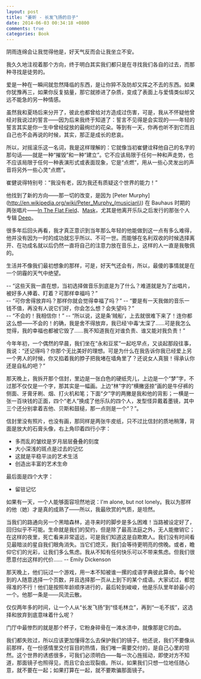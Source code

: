 ```yaml
---
layout: post
title: "姜昕 - 长发飞扬的日子"
date: 2014-06-03 00:34:18 +0800
comments: true
categories: Book
---
```


阴雨连绵会让我觉得他是，好天气反而会让我坐立不安。

我久久地注视着那个方向，终于明白其实我们都只是在寻找我们各自的过去，而那种寻找是徒劳的。

爱是一种在一瞬间就忽然降临的东西，是让你猝不及防却又挥之不去的东西。如果你犹豫再三，如果你反复掂量，那它就掺进了杂质，变成了表面上与爱情类似却又远不能急的另一种情感。

虽然我和夏旸后来分开了，彼此也都曾给对方造成过伤害，可是，我从不怀疑他曾经对我说过的誓言——因为后来我终于知道了：誓言不见得是会实现的——年轻的誓言其实是你一生中曾经绽放的最绚烂的花朵。等到有一天，你再也听不到它而且自己也不会再说的时候，其实，那正是成长的悲哀。

所以，对摇滚乐这一名词，我是这样理解的：它就像当初崔健诠释他自己的名字的那句话——就是一种“摧毁”和一种“建立”。它不应该局限于任何一种和声走势，也不应该局限于任何一种表演形式或表面现象，它是“点燃”，用从一些心灵发出的声音将另外一些心灵“点燃”。

崔健说得特别号：“我没有老，因为我还有质疑这个世界的能力！”

他找到了新的方向——那一切的改变，是因为 [Peter Murphy](http://en.wikipedia.org/wiki/Peter_Murphy_(musician\)) 在 Bauhaus 时期的两张唱片——[In The Flat Field](http://www.xiami.com/album/50278?spm=0.0.0.0.vuZDIm)、[Mask](http://www.xiami.com/album/50279?spm=0.0.0.0.vuZDIm)，尤其是他离开乐队之后发行的那张个人专辑 [Deep](http://www.xiami.com/album/55495?spm=0.0.0.0.7DIi01)。

很多年后回头再看，我才真正意识到当年那么年轻的他能做到这一点有多么难得，他并没有因为一时的成功就忘乎所以、不可一世。而能够在名利双收的时候选择离开、在功成名就以后仍然一直将自己的注意力放在音乐上，这样的人一直是我敬佩的。

生活并不像我们最初想象的那样，可是，好天气还会有，所以，最傻的事情就是在一个阴霾的天气中绝望。

-- “这些天我一直在想，当初选择做音乐到底是为了什么？难道就是为了出唱片，被好多人捧着、盯着？可那样幸福吗？”  
-- “可你舍得放弃吗？那样你就会觉得幸福了吗？”
-- “要是有一天我做的音乐一钱不值，再没有人说它们好，你会怎么想？会失望吗？”  
-- “不会的！我相信你！”
-- “所以说，这是条‘贼船’，上去就很难下来了！连你都这么想——不会的！的确，我是舍不得放弃，我已经‘中毒‘太深了……可是我怎么觉得，我的幸福也都被它毁了……我不知道我在对谁负责、谁又能对我负责！”

今年年初，一个偶然的早晨，我们坐在“永和豆浆”一起吃早点，又谈起那段往事，我说：“还记得吗？你那个无比美好的理想。可是为什么在我告诉你我已经爱上另一个男人的时候，你又掐着我的脖子把我堵在墙角里了？还说女人真狠！得承认你还是自私的吧？”

那天晚上，我拆开那个信封，里边是一张白色的硬纸壳儿，上边是一个“梦”字，不过那不仅仅是一个字，那其实是一幅画。上边“林”字的“横撇竖捺”画的是牛仔裤的侧面、牙膏牙刷、烟、打火机和笔；下面“夕”字的两撇是我和他的背影；一横是一张一百块钱的正面，四个“老人”换成了他乐队的四个人，发型怪异戴着墨镜，其中三个还分别拿着吉他、贝斯和鼓槌，那一点则是一个“？”。

信封里没有照片，也没有画，那同样是两张牛皮纸，只不过比信封的质地稍薄，背面是放大的石膏头像，右上角印着四行小字：
    
- 多而乱的皱纹是岁月层层叠叠的刻度  
- 大小深浅的斑点是过去的记忆  
- 这就是平稳平淡的艺术生活  
- 创造出丰富的艺术生命  

最后面是四个大字：  

- 留驻记忆

如果有一天，一个人能够面容坦然地说：I'm alone, but not lonely。我以为那样的他（她）才是真的成熟了——所以，我最欣赏的气质，是坦然。

当我们的路通向另一个黑暗森林，追寻来时的脚步是多么困难！当路被设定好了，回归似乎不可能。生命就是我们的契约，但是除了最高法庭之外，无人能撤销它；在这样的夜里，死亡看来非常遥远，可是我们知道这是自欺欺人。我们没有时间看见最暗淡的星自我们眼角消失。当它们熄灭，我们会等待更明亮的傍晚。或者，瞻仰它们的光彩，让我们多么焦虑。我从不知有任何快乐可以不带来焦虑。但我们很愿意付出这样的代价……
-- Emily Dickenson

那天晚上，他们玩过一个游戏，用一本不知被谁一摞的成语字典彼此算命。每个轮到的人随意选择一个页数，并且选择那一页从上到下的某个成语。大家试过，都觉得准的不行！他们是按照年龄顺序进行的，最后轮到峻峻，他是乐队里年龄最小的一个。他那一条是——风流云散。

仅仅两年多的时间，让一个人从“长发飞扬”到“怪毛林立”，再到“一毛不拔”，这选择和放弃到底意味着什么呢？

门厅中最惨烈的就是那个杯子，它粉身碎骨在一滩水渍中，就像那是它的血。

我们都失败过，所以应该更加懂得怎么去保护我们的镜子。他还说，我们不要像从前那样，在一份感情里交付盲目的热情，我们唯一需要交付的，是自己心里的坦然。这个世界的诱惑很多，可我们必须明白——每一次心旌摇动，即使对方不知道，那面镜子也照得见，而且它会出现裂痕。所以，如果我们只想一位地任随心意，就不要在一起；如果打算在一起，就不要欺骗那面镜子。


